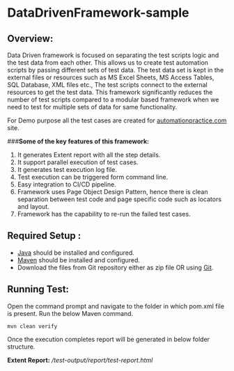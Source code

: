 # DataDrivenFramework-sample

## **Overview:**

Data Driven framework is focused on separating the test scripts logic and the test data from each other. This allows us to create test automation scripts by passing different sets of test data. The test data set is kept in the external files or resources such as MS Excel Sheets, MS Access Tables, SQL Database, XML files etc., The test scripts connect to the external resources to get the test data. This framework significantly reduces the number of test scripts compared to a modular based framework when we need to test for multiple sets of data for same functionality.

For Demo purpose all the test cases are created for [automationpractice.com](http://automationpractice.com/index.php) site.

###**Some of the key features of this framework:**

1. It generates Extent report with all the step details.
2. It support parallel execution of test cases.
3. It generates test execution log file.
4. Test execution can be triggered form command line.
5. Easy integration to CI/CD pipeline.
6. Framework uses Page Object Design Pattern, hence there is clean separation between test code and page specific code such as locators and layout.
7. Framework has the capability to re-run the failed test cases.

## **Required Setup :**

- [Java](https://www.guru99.com/install-java.html) should be installed and configured.
- [Maven](https://mkyong.com/maven/how-to-install-maven-in-windows/) should be installed and configured.
- Download the files from Git repository either as zip file OR using [Git](https://phoenixnap.com/kb/how-to-install-git-windows).

## **Running Test:**

Open the command prompt and navigate to the folder in which pom.xml file is present.
Run the below Maven command.

    mvn clean verify

Once the execution completes report will be generated in below folder structure.

**Extent Report:** 	*/test-output/report/test-report.html*
